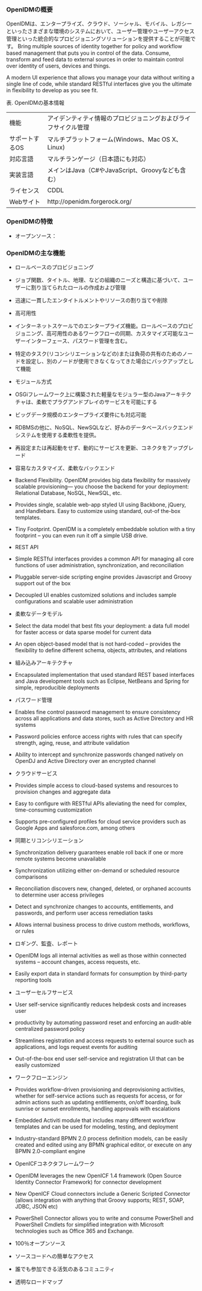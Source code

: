 ### OpenIDMの概要

OpenIDMは、エンタープライズ、クラウド、ソーシャル、モバイル、レガシーといったさまざまな環境のシステムにおいて、ユーザー管理やユーザーアクセス管理といった統合的なプロビジョニングソリューションを提供することが可能です。
Bring multiple sources of identity together for policy and workflow based management that puts you in control of the data. 
Consume, transform and feed data to external sources in order to maintain control over identity of users, devices and things.

A modern UI experience that allows you manage your data without writing a single line of code, while standard RESTful interfaces give you the ultimate in flexibility to develop as you see fit.

表. OpenIDMの基本情報  

<table>
  <tbody>
    <tr>
      <td>機能</td>
      <td>アイデンティティ情報のプロビジョニングおよびライフサイクル管理</td>
    </tr>
    <tr>
      <td>サポートするOS</td>
      <td>マルチプラットフォーム(Windows、Mac OS X、Linux)</td>
    </tr>
    <tr>
      <td>対応言語</td>
      <td>マルチランゲージ（日本語にも対応）</td>
    </tr>
    <tr>
      <td>実装言語</td>
      <td>メインはJava（C#やJavaScript、Groovyなども含む）</td>
    </tr>
    <tr>
      <td>ライセンス</td>
      <td>CDDL</td>
    </tr>
    <tr>
      <td>Webサイト</td>
      <td>http://openidm.forgerock.org/</td>
    </tr>
  </tbody>
</table>

### OpenIDMの特徴

- オープンソース：

### OpenIDMの主な機能

- ロールベースのプロビジョニング

 - ジョブ関数、タイトル、地理、などの組織のニーズと構造に基づいて、ユーザーに割り当てられたロールの作成および管理
 - 迅速に一貫したエンタイトルメントやリソースの割り当てや削除

- 高可用性

 - インターネットスケールでのエンタープライズ機能。ロールベースのプロビジョニング、高可用性のあるワークフローの同期、カスタマイズ可能なユーザーインターフェース、パスワード管理を含む。
 - 特定のタスク(リコンシリエーションなどの)または負荷の共有のためのノードを設定し、別のノードが使用できなくなってきた場合にバックアップとして機能

- モジュール方式

 - OSGiフレームワーク上に構築された軽量なモジュラー型のJavaアーキテクチャは、柔軟でプラグアンドプレイのサービスを可能にする
 - ビッグデータ規模のエンタープライズ要件にも対応可能
 - RDBMSの他に、NoSQL、NewSQLなど、好みのデータベースバックエンドシステムを使用する柔軟性を提供。
 - 再設定または再起動をせず、動的にサービスを更新、コネクタをアップグレード

- 容易なカスタマイズ、柔軟なバックエンド

 - Backend Flexibility. OpenIDM provides big data flexibility for massively scalable provisioning— you choose the backend for your deployment: Relational Database, NoSQL, NewSQL, etc.
 - Provides single, scalable web-app styled UI using Backbone, jQuery, and Handlebars. Easy to customize using standard, out-of the-box templates.
 - Tiny Footprint. OpenIDM is a completely embeddable solution with a tiny footprint – you can even run it off a simple USB drive.

- REST API

 - Simple RESTful interfaces provides a common API for managing all core functions of user administration, synchronization, and reconciliation
 - Pluggable server-side scripting engine provides Javascript and Groovy support out of the box
 - Decoupled UI enables customized solutions and includes sample configurations and scalable user administration

- 柔軟なデータモデル

 - Select the data model that best fits your deployment: a data full model for faster access or data sparse model for current data
 - An open object-based model that is not hard-coded – provides the flexibility to define different schema, objects, attributes, and relations

- 組み込みアーキテクチャ

 - Encapsulated implementation that used standard REST based interfaces and Java development tools such as Eclipse, NetBeans and Spring for simple, reproducible deployments

- パスワード管理

 - Enables fine control password management to ensure consistency across all applications and data stores, such as Active Directory and HR systems
 - Password policies enforce access rights with rules that can specify strength, aging, reuse, and attribute validation
 - Ability to intercept and synchronize passwords changed natively on OpenDJ and Active Directory over an encrypted channel

- クラウドサービス

 - Provides simple access to cloud-based systems and resources to provision changes and aggregate data
 - Easy to configure with RESTful APIs alleviating the need for complex, time-consuming customization
 - Supports pre-configured profiles for cloud service providers such as Google Apps and salesforce.com, among others

- 同期とリコンシリエーション

 - Synchronization delivery guarantees enable roll back if one or more remote systems become unavailable
 - Synchronization utilizing either on-demand or scheduled resource comparisons
 - Reconciliation discovers new, changed, deleted, or orphaned accounts to determine user access privileges
 - Detect and synchronize changes to accounts, entitlements, and passwords, and perform user access remediation tasks
 - Allows internal business process to drive custom methods, workflows, or rules

- ロギング、監査、レポート

 - OpenIDM logs all internal activities as well as those within connected systems – account changes, access requests, etc.
 - Easily export data in standard formats for consumption by third-party reporting tools

- ユーザーセルフサービス

 - User self-service significantly reduces helpdesk costs and increases user
 - productivity by automating password reset and enforcing an audit-able centralized password policy
 - Streamlines registration and access requests to external source such as applications, and logs request events for auditing
 - Out-of-the-box end user self-service and registration UI that can be easily customized

- ワークフローエンジン

 - Provides workflow-driven provisioning and deprovisioning activities, whether for self-service actions such as requests for access, or for admin actions such as updating entitlements, on/off boarding, bulk sunrise or sunset enrollments, handling approvals with escalations
 - Embedded Activiti module that includes many different workflow templates and can be used for modeling, testing, and deployment
 - Industry-standard BPMN 2.0 process definition models, can be easily created and edited using any BPMN graphical editor, or execute on any BPMN 2.0-compliant engine

- OpenICFコネクタフレームワーク

 - OpenIDM leverages the new OpenICF 1.4 framework (Open Source Identity Connector Framework) for connector development
 - New OpenICF Cloud connectors include a Generic Scripted Connector (allows integration with anything that Groovy supports; REST, SOAP, JDBC, JSON etc)
 - PowerShell Connector allows you to write and consume PowerShell and PowerShell Cmdlets for simplified integration with Microsoft technologies such as Office 365 and Exchange.

- 100％オープンソース

 - ソースコードへの簡単なアクセス
 - 誰でも参加できる活気のあるコミュニティ
 - 透明なロードマップ
